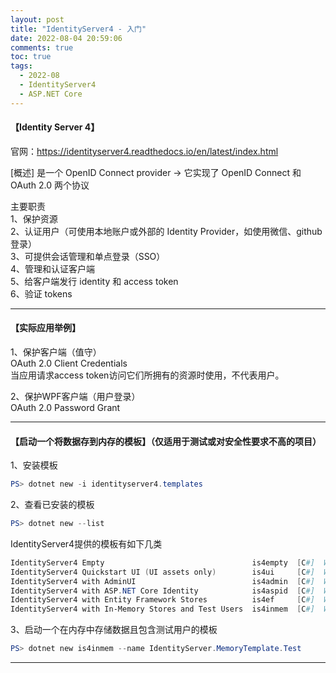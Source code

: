 ```yaml
---
layout: post
title: "IdentityServer4 - 入门"
date: 2022-08-04 20:59:06
comments: true
toc: true
tags:
  - 2022-08
  - IdentityServer4
  - ASP.NET Core
---
```


#### 【Identity Server 4】
官网：https://identityserver4.readthedocs.io/en/latest/index.html

[概述]
是一个 OpenID Connect provider → 它实现了 OpenID Connect 和 OAuth 2.0 两个协议

主要职责  
1、保护资源  
2、认证用户（可使用本地账户或外部的 Identity Provider，如使用微信、github登录）  
3、可提供会话管理和单点登录（SSO）  
4、管理和认证客户端  
5、给客户端发行 identity 和 access token  
6、验证 tokens  

------------------------------------------------------------------------------------------

#### 【实际应用举例】

1、保护客户端（值守）  
OAuth 2.0 Client Credentials  
当应用请求access token访问它们所拥有的资源时使用，不代表用户。  

2、保护WPF客户端（用户登录）  
OAuth 2.0 Password Grant  

------------------------------------------------------------------------------------------

#### 【启动一个将数据存到内存的模板】（仅适用于测试或对安全性要求不高的项目）  
1、安装模板  
``` powershell
PS> dotnet new -i identityserver4.templates  
```

2、查看已安装的模板  
``` powershell
PS> dotnet new --list
```

IdentityServer4提供的模板有如下几类
``` powershell
IdentityServer4 Empty                                 is4empty  [C#]  Web/IdentityServer4
IdentityServer4 Quickstart UI (UI assets only)        is4ui     [C#]  Web/IdentityServer4
IdentityServer4 with AdminUI                          is4admin  [C#]  Web/IdentityServer4
IdentityServer4 with ASP.NET Core Identity            is4aspid  [C#]  Web/IdentityServer4
IdentityServer4 with Entity Framework Stores          is4ef     [C#]  Web/IdentityServer4
IdentityServer4 with In-Memory Stores and Test Users  is4inmem  [C#]  Web/IdentityServer4
```

3、启动一个在内存中存储数据且包含测试用户的模板
``` powershell
PS> dotnet new is4inmem --name IdentityServer.MemoryTemplate.Test
```

------------------------------------------------------------------------------------------